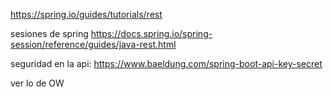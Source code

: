 https://spring.io/guides/tutorials/rest

sesiones de spring
https://docs.spring.io/spring-session/reference/guides/java-rest.html

seguridad en la api:
https://www.baeldung.com/spring-boot-api-key-secret

ver lo de OW
